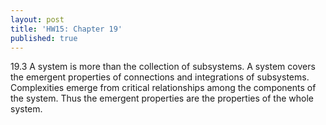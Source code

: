 ```yaml
---
layout: post
title: 'HW15: Chapter 19'
published: true
---
```

19.3
A system is more than the collection of subsystems. A system covers the emergent properties of connections and integrations of subsystems. Complexities emerge from critical relationships among the components of the system. Thus the emergent properties are the properties of the whole system. 

